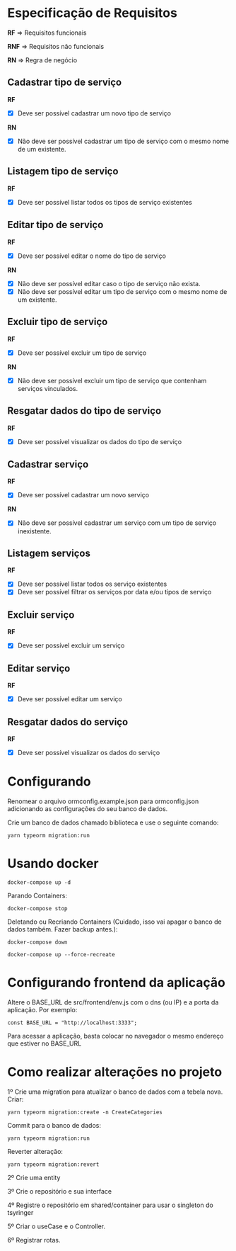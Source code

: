 # Especificação de Requisitos
**RF** => Requisitos funcionais

**RNF** => Requisitos não funcionais

**RN** => Regra de negócio

## Cadastrar tipo de serviço 
**RF**
- [x] Deve ser possível cadastrar um novo tipo de serviço

**RN**
- [x] Não deve ser possível cadastrar um tipo de serviço com o mesmo nome de um existente.

## Listagem tipo de serviço
**RF**
- [x] Deve ser possível listar todos os tipos de serviço existentes

## Editar tipo de serviço
**RF**
- [x] Deve ser possível editar o nome do tipo de serviço

**RN**
- [x] Não deve ser possível editar caso o tipo de serviço não exista.
- [x] Não deve ser possível editar um tipo de serviço com o mesmo nome de um existente.

## Excluir tipo de serviço
**RF**
- [x] Deve ser possível excluir um tipo de serviço

**RN**
- [x] Não deve ser possível excluir um tipo de serviço que contenham serviços vinculados.

## Resgatar dados do tipo de serviço
**RF**
- [x] Deve ser possível visualizar os dados do tipo de serviço

## Cadastrar serviço
**RF**
- [x] Deve ser possível cadastrar um novo serviço

**RN**
- [x] Não deve ser possível cadastrar um serviço com um tipo de serviço inexistente.

## Listagem serviços
**RF**
- [x] Deve ser possível listar todos os serviço existentes
- [x] Deve ser possível filtrar os serviços por data e/ou tipos de serviço

## Excluir serviço
**RF**
- [x] Deve ser possível excluir um serviço

## Editar serviço
**RF**
- [x] Deve ser possível editar um serviço

## Resgatar dados do serviço
**RF**
- [x] Deve ser possível visualizar os dados do serviço

# Configurando
Renomear o arquivo ormconfig.example.json para ormconfig.json adicionando as configurações do seu banco de dados.

Crie um banco de dados chamado biblioteca e use o seguinte comando:

``yarn typeorm migration:run``

# Usando docker
``docker-compose up -d``

Parando Containers:

``docker-compose stop``

Deletando ou Recriando Containers (Cuidado, isso vai apagar o banco de dados também. Fazer backup antes.):

``docker-compose down``

``docker-compose up --force-recreate``

# Configurando frontend da aplicação

Altere o BASE_URL de src/frontend/env.js com o dns (ou IP) e a porta da aplicação. Por exemplo:

``const BASE_URL = "http://localhost:3333";``

Para acessar a aplicação, basta colocar no navegador o mesmo endereço que estiver no BASE_URL

# Como realizar alterações no projeto

1º Crie uma migration para atualizar o banco de dados com a tebela nova.
Criar:

``yarn typeorm migration:create -n CreateCategories``

Commit para o banco de dados:

``yarn typeorm migration:run``

Reverter alteração:

``yarn typeorm migration:revert``

2º Crie uma entity

3º Crie o repositório e sua interface

4º Registre o repositório em shared/container para usar o singleton do tsyringer

5º Criar o useCase e o Controller.

6º Registrar rotas.